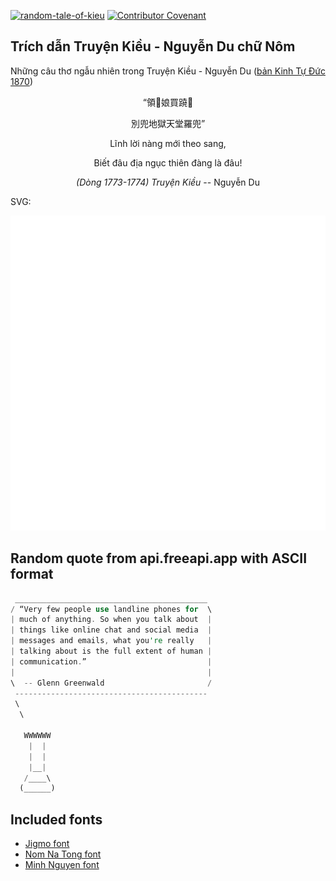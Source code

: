[![random-tale-of-kieu](https://github.com/huuquyet/random-tale-of-kieu/actions/workflows/random-tale-of-kieu.yml/badge.svg)](https://github.com/huuquyet/random-tale-of-kieu/actions/workflows/random-tale-of-kieu.yml)
[![Contributor Covenant](https://img.shields.io/badge/Contributor%20Covenant-2.1-4baaaa.svg)](.github/CODE_OF_CONDUCT.md "Contributor Covenant 2.1")

## Trích dẫn Truyện Kiều - Nguyễn Du chữ Nôm

Những câu thơ ngẫu nhiên trong Truyện Kiều - Nguyễn Du ([bản Kinh Tự Đức 1870](https://vi.wikisource.org/wiki/Truy%E1%BB%87n_Ki%E1%BB%81u_(b%E1%BA%A3n_Kinh_T%E1%BB%B1_%C4%90%E1%BB%A9c_1870)))

<div align="center">
<!-- START_KIEU -->
      <p class="nom">“領𠳒娘買蹺𨖅</p>
      <p class="nom">別兜地獄天堂羅兜”</p>
      <p class="quocngu">Lĩnh lời nàng mới theo sang,</p>
      <p class="quocngu">Biết đâu địa ngục thiên đàng là đâu!</p>
      <p class="author"><i>(Dòng 1773-1774) Truyện Kiều</i> -- Nguyễn Du</p>
<!-- END_KIEU -->
</div>

SVG:

<div align="center">
  <img src="./assets/random-kieu.svg" alt="The Tale of Kieu - Nguyen Du">
</div>

## Random quote from api.freeapi.app with ASCII format

<!-- START_QUOTE -->
```rust
 ___________________________________________
/ “Very few people use landline phones for  \
| much of anything. So when you talk about  |
| things like online chat and social media  |
| messages and emails, what you're really   |
| talking about is the full extent of human |
| communication.”                           |
|                                           |
\  -- Glenn Greenwald                       /
 -------------------------------------------
 \
  \

   WWWWWW
    |  |
    |  |
    |__|
   /____\
  (______)
```
<!-- END_QUOTE -->

## Included fonts

- [Jigmo font](https://github.com/kamichikoichi/jigmo)
- [Nom Na Tong font](https://github.com/nomfoundation/font)
- [Minh Nguyen font](https://github.com/TKYKmori/Minh-Nguyen)
